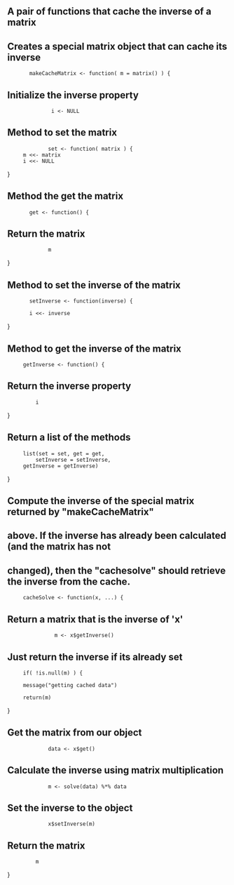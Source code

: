 ## A pair of functions that cache the inverse of a matrix


## Creates a special matrix object that can cache its inverse
               
	       makeCacheMatrix <- function( m = matrix() ) {
			        
## Initialize the inverse property

                  i <- NULL

## Method to set the matrix

                 set <- function( matrix ) {
		 m <<- matrix
		 i <<- NULL

}

 ## Method the get the matrix
               
	       get <- function() {

 ## Return the matrix

                 m

}

 ## Method to set the inverse of the matrix
               
	       setInverse <- function(inverse) {
               
	       i <<- inverse

}

## Method to get the inverse of the matrix
             
	     getInverse <- function() {

## Return the inverse property

             i
 }

## Return a list of the methods
             
	     list(set = set, get = get,
             setInverse = setInverse,
	     getInverse = getInverse)
	
}

## Compute the inverse of the special matrix returned by "makeCacheMatrix"
## above. If the inverse has already been calculated (and the matrix has not
## changed), then the "cachesolve" should retrieve the inverse from the cache.
                 
		 cacheSolve <- function(x, ...) {

 ## Return a matrix that is the inverse of 'x'
 
                   m <- x$getInverse()

 ## Just return the inverse if its already set
                 
		 if( !is.null(m) ) {
                 
		 message("getting cached data")
		 
		 return(m)
		
}

## Get the matrix from our object

                 data <- x$get()

## Calculate the inverse using matrix multiplication

                 m <- solve(data) %*% data

## Set the inverse to the object

                 x$setInverse(m)

## Return the matrix
	         m

}
